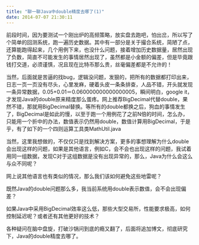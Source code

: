 ```yaml
---
title: "聊一聊Java中double精度去哪了(1)"
date: 2014-07-07 21:30:11
---
```

前段时间，因为要测试一个刚出炉的高频策略，放实盘去跑吧，怕出岔，所以写了个简单的回测系统，跑一遍历史数据。其中有一部分是关于撮合系统，简陋了点，还算能跑得起来，几个用例下来，也没什么问题，接着增加历史数据量，居然出现了负数，简直不可能发生的事情居然出现了，虽然都是小金额的偏差，但是毕竟跟钱打交道，必须谨慎，况且现在比特币那么贵，丝毫偏差都是不允许的！

当然，后面就是苦逼的找bug，逻辑没问题，发狠的，把所有的数据都打印出来，日志一页一页没有尽头，心里发麻，硬着头皮一条条排查，人品不错，开头就发现一条异常数据，0.05+0.01＝0.060000000000000005，瞬间明白，google it，才发现Java的double原来精度那么蛋疼。网上推荐BigDecimal代替double，果然不错，那就用BigDecimal替换。等所有的double都换之后，狗血的事情发生了，BigDecimal是如此的慢，以至于跑一个用例花了之前N倍的时间，怎么办，只能用一个折中的办法，数值表示仍然用double，数值计算用BigDecimal，于是乎，有了如下的一个四则运算工具类MathUtil.java

<script src="https://gist.github.com/sunnycomes/294abb067fbd662c60f5.js"></script>

当然，这里我想做的，不仅仅只是找到解决方案，更多的事想理解为什么double会出现这样的问题，如果是其他语言，例如C，会不会也出现这样的问题，我试着用同一组数据，发现C对于这组数据是没有出现异常的，那么，Java为什么会这么与众不同呢？

网上说其他语言也有类似的情况，那么我们该如何避免这些地雷呢？

既然Java的double问题那么多，我当前系统用double表示数值，会不会出现偏差？

如果Java中采用BigDecimal效率这么低，那些大型交易所，性能要求极高，如何控制延迟呢？或者还有其他更好的技术？

各种疑问在脑中盘旋，打破沙锅问到底的瘾又翻了，后面将追加博文，彻底研究下，Java的double精度去哪了。


<!-- more -->
